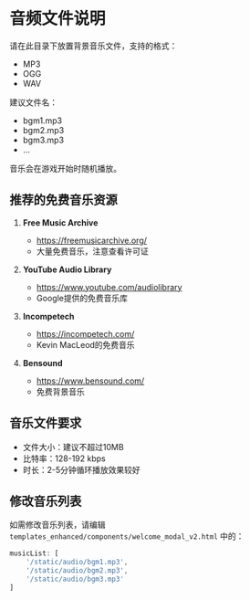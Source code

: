 # 音频文件说明

请在此目录下放置背景音乐文件，支持的格式：
- MP3
- OGG
- WAV

建议文件名：
- bgm1.mp3
- bgm2.mp3
- bgm3.mp3
- ...

音乐会在游戏开始时随机播放。

## 推荐的免费音乐资源

1. **Free Music Archive**
   - https://freemusicarchive.org/
   - 大量免费音乐，注意查看许可证

2. **YouTube Audio Library**
   - https://www.youtube.com/audiolibrary
   - Google提供的免费音乐库

3. **Incompetech**
   - https://incompetech.com/
   - Kevin MacLeod的免费音乐

4. **Bensound**
   - https://www.bensound.com/
   - 免费背景音乐

## 音乐文件要求

- 文件大小：建议不超过10MB
- 比特率：128-192 kbps
- 时长：2-5分钟循环播放效果较好

## 修改音乐列表

如需修改音乐列表，请编辑 `templates_enhanced/components/welcome_modal_v2.html` 中的：

```javascript
musicList: [
    '/static/audio/bgm1.mp3',
    '/static/audio/bgm2.mp3',
    '/static/audio/bgm3.mp3'
]
```
